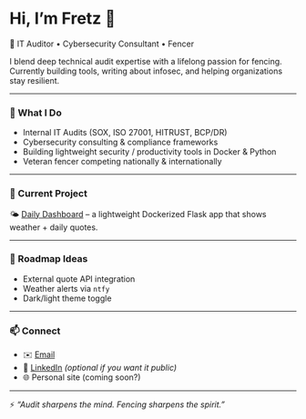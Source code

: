 # Hi, I’m Fretz 👋  

🚀 IT Auditor • Cybersecurity Consultant • Fencer  

I blend deep technical audit expertise with a lifelong passion for fencing.  
Currently building tools, writing about infosec, and helping organizations stay resilient.  

---

### 🔹 What I Do
- Internal IT Audits (SOX, ISO 27001, HITRUST, BCP/DR)  
- Cybersecurity consulting & compliance frameworks  
- Building lightweight security / productivity tools in Docker & Python  
- Veteran fencer competing nationally & internationally  

---

### 🔹 Current Project
🌤️ [Daily Dashboard](https://github.com/gusinfosec/daily-dashboard) – a lightweight Dockerized Flask app that shows weather + daily quotes.  

---

### 🔹 Roadmap Ideas
- External quote API integration  
- Weather alerts via `ntfy`  
- Dark/light theme toggle  

---

### 📫 Connect
- ✉️ [Email](mailto:220622548+gusinfosec@users.noreply.github.com)  
- 💼 [LinkedIn](https://linkedin.com/in/fretzolivares) *(optional if you want it public)*  
- 🌐 Personal site (coming soon?)  

---

⚡ *“Audit sharpens the mind. Fencing sharpens the spirit.”*
